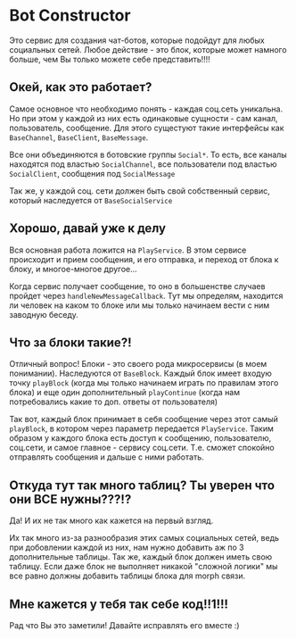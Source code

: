 # Bot Constructor

Это сервис для создания чат-ботов, которые подойдут для любых социальных сетей.
Любое действие - это блок, которые может намного больше, чем Вы только можете себе представить!!!!

## Окей, как это работает?
Самое основное что необходимо понять - каждая соц.сеть уникальна.
Но при этом у каждой из них есть одинаковые сущности - сам канал, пользователь, сообщение.
Для этого сущестуют такие интерфейсы как `BaseChannel`, `BaseClient`, `BaseMessage`.

Все они объединяются в ботовские группы `Social*`.
То есть, все каналы находятся под властью `SocialChannel`, все пользователи под властью `SocialClient`, сообщения под `SocialMessage`

Так же, у каждой соц. сети должен быть свой собственный сервис, который наследуется от `BaseSocialService`

## Хорошо, давай уже к делу
Вся основная работа ложится на `PlayService`.
В этом сервисе происходит и прием сообщения, и его отправка, и переход от блока к блоку, и многое-многое другое...

Когда сервис получает сообщение, то оно в большенстве случаев пройдет через `handleNewMessageCallback`.
Тут мы определям, находится ли человек на каком то блоке или мы только начинаем вести с ним заводную беседу.

## Что за блоки такие?!
Отличный вопрос!
Блоки - это своего рода микросервисы (в моем понимании). Наследуются от `BaseBlock`.
Каждый блок имеет входую точку `playBlock` (когда мы только начинаем играть по правилам этого блока) и еще один дополнительный `playContinue` (когда нам потребовались какие то доп. ответы от пользователя)

Так вот, каждый блок принимает в себя сообщение через этот самый `playBlock`, в котором через параметр передается `PlayService`.
Таким образом у каждого блока есть доступ к сообщению, пользователю, соц.сети, и самое главное - сервису соц.сети. Т.е. сможет спокойно отправлять сообщения и дальше с ними работать.

## Откуда тут так много таблиц? Ты уверен что они ВСЕ нужны???!?
Да! И их не так много как кажется на первый взгляд.

Их так много из-за разнообразия этих самых социальных сетей, ведь при добовлении каждой из них, нам нужно добавить аж по 3 дополнительные таблицы.
Так же, каждый блок должен иметь свою таблицу. Если даже блок не выполняет никакой "сложной логики" мы все равно должны добавить таблицы блока для morph связи.

## Мне кажется у тебя так себе код!!1!!!
Рад что Вы это заметили! Давайте исправлять его вместе :)
